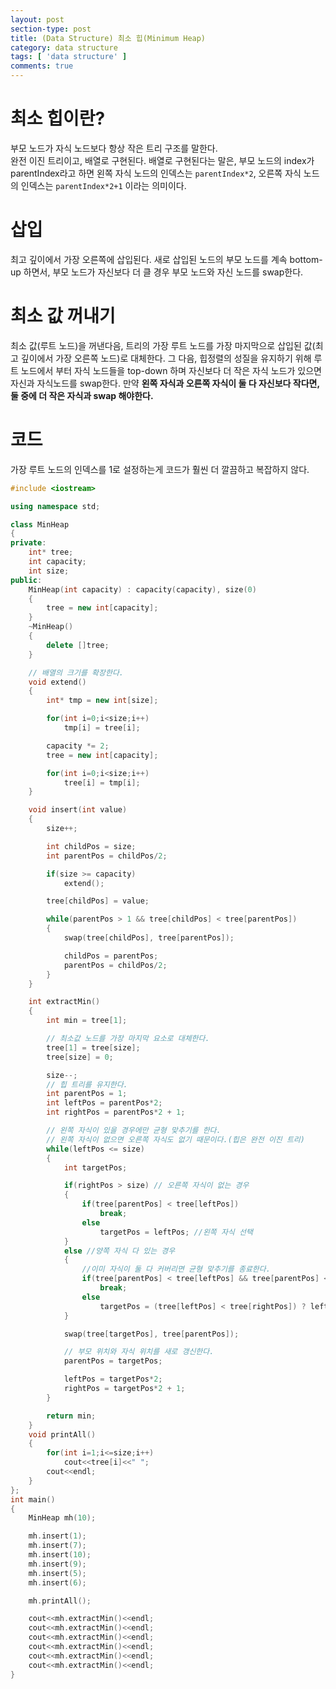 ```yaml
---
layout: post
section-type: post
title: (Data Structure) 최소 힙(Minimum Heap)
category: data structure
tags: [ 'data structure' ]
comments: true
---
```


# 최소 힙이란?

부모 노드가 자식 노드보다 항상 작은 트리 구조를 말한다.  
완전 이진 트리이고, 배열로 구현된다. 배열로 구현된다는 말은, 부모 노드의 index가 parentIndex라고 하면 왼쪽 자식 노드의 인덱스는 `parentIndex*2`, 오른쪽 자식 노드의 인덱스는 `parentIndex*2+1` 이라는 의미이다.

# 삽입

최고 깊이에서 가장 오른쪽에 삽입된다. 새로 삽입된 노드의 부모 노드를 계속 bottom-up 하면서, 부모 노드가 자신보다 더 클 경우 부모 노드와 자신 노드를 swap한다.  

# 최소 값 꺼내기

최소 값(루트 노드)을 꺼낸다음, 트리의 가장 루트 노드를 가장 마지막으로 삽입된 값(최고 깊이에서 가장 오른쪽 노드)로 대체한다. 그 다음, 힙정렬의 성질을 유지하기 위해 루트 노드에서 부터 자식 노드들을 top-down 하며 자신보다 더 작은 자식 노드가 있으면 자신과 자식노드를 swap한다. 만약 **왼쪽 자식과 오른쪽 자식이 둘 다 자신보다 작다면, 둘 중에 더 작은 자식과 swap 해야한다.**

# 코드

가장 루트 노드의 인덱스를 1로 설정하는게 코드가 훨씬 더 깔끔하고 복잡하지 않다.

``` cpp
#include <iostream>

using namespace std;

class MinHeap
{
private:
    int* tree;
    int capacity;
    int size;
public:
    MinHeap(int capacity) : capacity(capacity), size(0)
    {
        tree = new int[capacity];
    }
    ~MinHeap()
    {
        delete []tree;
    }

    // 배열의 크기를 확장한다.
    void extend()
    {
        int* tmp = new int[size];

        for(int i=0;i<size;i++)
            tmp[i] = tree[i];

        capacity *= 2;
        tree = new int[capacity];

        for(int i=0;i<size;i++)
            tree[i] = tmp[i];
    }

    void insert(int value)
    {
        size++;

        int childPos = size;
        int parentPos = childPos/2;

        if(size >= capacity)
            extend();

        tree[childPos] = value;

        while(parentPos > 1 && tree[childPos] < tree[parentPos])
        {
            swap(tree[childPos], tree[parentPos]);

            childPos = parentPos;
            parentPos = childPos/2;
        }
    }

    int extractMin()
    {
        int min = tree[1];

        // 최소값 노드를 가장 마지막 요소로 대체한다.
        tree[1] = tree[size];
        tree[size] = 0;

        size--;
        // 힙 트리를 유지한다.
        int parentPos = 1;
        int leftPos = parentPos*2;
        int rightPos = parentPos*2 + 1;

        // 왼쪽 자식이 있을 경우에만 균형 맞추기를 한다.
        // 왼쪽 자식이 없으면 오른쪽 자식도 없기 때문이다.(힙은 완전 이진 트리)
        while(leftPos <= size)
        {
            int targetPos;

            if(rightPos > size) // 오른쪽 자식이 없는 경우
            {
                if(tree[parentPos] < tree[leftPos])
                    break;
                else
                    targetPos = leftPos; //왼쪽 자식 선택
            }
            else //양쪽 자식 다 있는 경우
            {
                //이미 자식이 둘 다 커버리면 균형 맞추기를 종료한다.
                if(tree[parentPos] < tree[leftPos] && tree[parentPos] < tree[rightPos])
                    break;
                else
                    targetPos = (tree[leftPos] < tree[rightPos]) ? leftPos : rightPos; // 양쪽 자식 중에 더 큰 녀석과 부모와 교환한다.
            }

            swap(tree[targetPos], tree[parentPos]);

            // 부모 위치와 자식 위치를 새로 갱신한다.
            parentPos = targetPos;

            leftPos = targetPos*2;
            rightPos = targetPos*2 + 1;
        }

        return min;
    }
    void printAll()
    {
        for(int i=1;i<=size;i++)
            cout<<tree[i]<<" ";
        cout<<endl;
    }
};
int main()
{
    MinHeap mh(10);

    mh.insert(1);
    mh.insert(7);
    mh.insert(10);
    mh.insert(9);
    mh.insert(5);
    mh.insert(6);

    mh.printAll();

    cout<<mh.extractMin()<<endl;
    cout<<mh.extractMin()<<endl;
    cout<<mh.extractMin()<<endl;
    cout<<mh.extractMin()<<endl;
    cout<<mh.extractMin()<<endl;
    cout<<mh.extractMin()<<endl;
}
```
